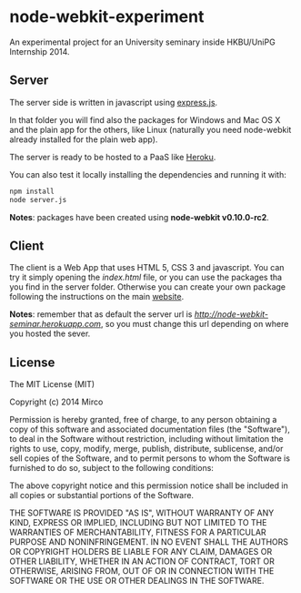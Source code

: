 node-webkit-experiment
======================

An experimental project for an University seminary inside HKBU/UniPG Internship 2014.  

## Server

The server side is written in javascript using [express.js](http://expressjs.com/).

In that folder you will find also the packages for Windows and Mac OS X and the
plain app for the others, like Linux (naturally you need node-webkit already installed for the plain web app).

The server is ready to be hosted to a PaaS like [Heroku](https://www.heroku.com/).

You can also test it locally installing the dependencies and running it with:

```bash
npm install
node server.js
```

**Notes**: packages have been created using **node-webkit v0.10.0-rc2**.

## Client

The client is a Web App that uses HTML 5, CSS 3 and javascript. You can try it
simply opening the *index.html* file, or you can use the packages tha you find in
the server folder. Otherwise you can create your own package following the
instructions on the main [website](https://github.com/rogerwang/node-webkit/wiki/How-to-package-and-distribute-your-apps).

**Notes**: remember that as default the server url is *http://node-webkit-seminar.herokuapp.com*,
so you must change this url depending on where you hosted the sever.

## License

The MIT License (MIT)

Copyright (c) 2014 Mirco

Permission is hereby granted, free of charge, to any person obtaining a copy
of this software and associated documentation files (the "Software"), to deal
in the Software without restriction, including without limitation the rights
to use, copy, modify, merge, publish, distribute, sublicense, and/or sell
copies of the Software, and to permit persons to whom the Software is
furnished to do so, subject to the following conditions:

The above copyright notice and this permission notice shall be included in all
copies or substantial portions of the Software.

THE SOFTWARE IS PROVIDED "AS IS", WITHOUT WARRANTY OF ANY KIND, EXPRESS OR
IMPLIED, INCLUDING BUT NOT LIMITED TO THE WARRANTIES OF MERCHANTABILITY,
FITNESS FOR A PARTICULAR PURPOSE AND NONINFRINGEMENT. IN NO EVENT SHALL THE
AUTHORS OR COPYRIGHT HOLDERS BE LIABLE FOR ANY CLAIM, DAMAGES OR OTHER
LIABILITY, WHETHER IN AN ACTION OF CONTRACT, TORT OR OTHERWISE, ARISING FROM,
OUT OF OR IN CONNECTION WITH THE SOFTWARE OR THE USE OR OTHER DEALINGS IN THE
SOFTWARE.
